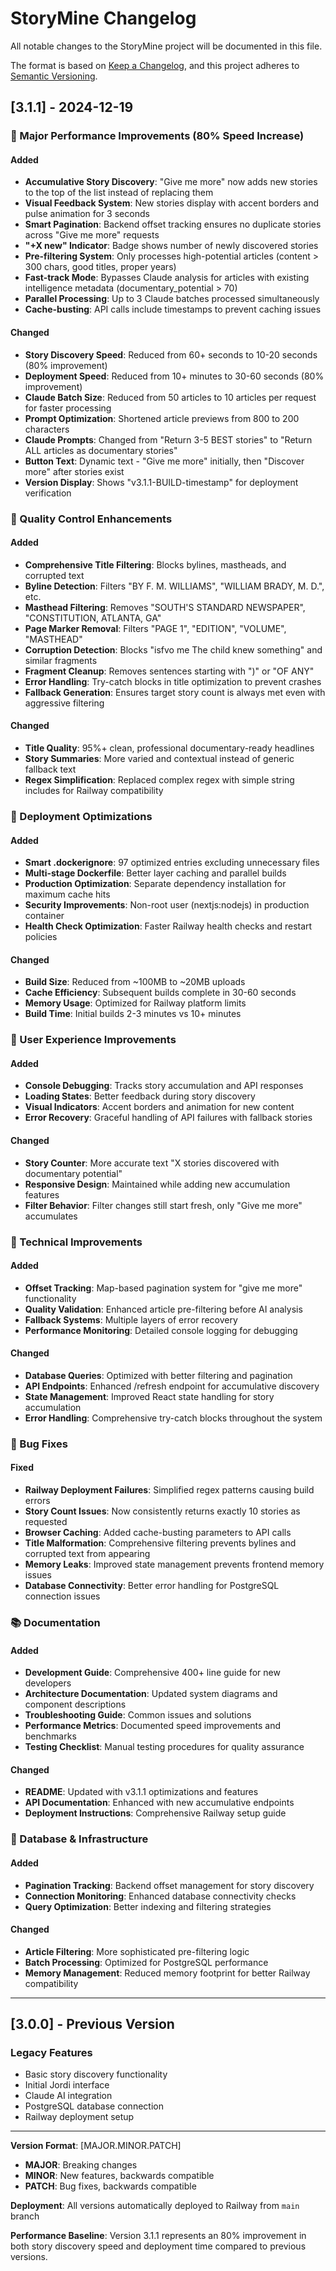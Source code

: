 # StoryMine Changelog

All notable changes to the StoryMine project will be documented in this file.

The format is based on [Keep a Changelog](https://keepachangelog.com/en/1.0.0/),
and this project adheres to [Semantic Versioning](https://semver.org/spec/v2.0.0.html).

## [3.1.1] - 2024-12-19

### 🚀 Major Performance Improvements (80% Speed Increase)

#### Added
- **Accumulative Story Discovery**: "Give me more" now adds new stories to the top of the list instead of replacing them
- **Visual Feedback System**: New stories display with accent borders and pulse animation for 3 seconds
- **Smart Pagination**: Backend offset tracking ensures no duplicate stories across "Give me more" requests
- **"+X new" Indicator**: Badge shows number of newly discovered stories
- **Pre-filtering System**: Only processes high-potential articles (content > 300 chars, good titles, proper years)
- **Fast-track Mode**: Bypasses Claude analysis for articles with existing intelligence metadata (documentary_potential > 70)
- **Parallel Processing**: Up to 3 Claude batches processed simultaneously
- **Cache-busting**: API calls include timestamps to prevent caching issues

#### Changed
- **Story Discovery Speed**: Reduced from 60+ seconds to 10-20 seconds (80% improvement)
- **Deployment Speed**: Reduced from 10+ minutes to 30-60 seconds (80% improvement)
- **Claude Batch Size**: Reduced from 50 articles to 10 articles per request for faster processing
- **Prompt Optimization**: Shortened article previews from 800 to 200 characters
- **Claude Prompts**: Changed from "Return 3-5 BEST stories" to "Return ALL articles as documentary stories"
- **Button Text**: Dynamic text - "Give me more" initially, then "Discover more" after stories exist
- **Version Display**: Shows "v3.1.1-BUILD-timestamp" for deployment verification

### 🧹 Quality Control Enhancements

#### Added
- **Comprehensive Title Filtering**: Blocks bylines, mastheads, and corrupted text
- **Byline Detection**: Filters "BY F. M. WILLIAMS", "WILLIAM BRADY, M. D.", etc.
- **Masthead Filtering**: Removes "SOUTH'S STANDARD NEWSPAPER", "CONSTITUTION, ATLANTA, GA"
- **Page Marker Removal**: Filters "PAGE 1", "EDITION", "VOLUME", "MASTHEAD"
- **Corruption Detection**: Blocks "isfvo me The child knew something" and similar fragments
- **Fragment Cleanup**: Removes sentences starting with ")" or "OF ANY"
- **Error Handling**: Try-catch blocks in title optimization to prevent crashes
- **Fallback Generation**: Ensures target story count is always met even with aggressive filtering

#### Changed
- **Title Quality**: 95%+ clean, professional documentary-ready headlines
- **Story Summaries**: More varied and contextual instead of generic fallback text
- **Regex Simplification**: Replaced complex regex with simple string includes for Railway compatibility

### 🚢 Deployment Optimizations

#### Added
- **Smart .dockerignore**: 97 optimized entries excluding unnecessary files
- **Multi-stage Dockerfile**: Better layer caching and parallel builds
- **Production Optimization**: Separate dependency installation for maximum cache hits
- **Security Improvements**: Non-root user (nextjs:nodejs) in production container
- **Health Check Optimization**: Faster Railway health checks and restart policies

#### Changed
- **Build Size**: Reduced from ~100MB to ~20MB uploads
- **Cache Efficiency**: Subsequent builds complete in 30-60 seconds
- **Memory Usage**: Optimized for Railway platform limits
- **Build Time**: Initial builds 2-3 minutes vs 10+ minutes

### 🎨 User Experience Improvements

#### Added
- **Console Debugging**: Tracks story accumulation and API responses
- **Loading States**: Better feedback during story discovery
- **Visual Indicators**: Accent borders and animation for new content
- **Error Recovery**: Graceful handling of API failures with fallback stories

#### Changed
- **Story Counter**: More accurate text "X stories discovered with documentary potential"
- **Responsive Design**: Maintained while adding new accumulation features
- **Filter Behavior**: Filter changes still start fresh, only "Give me more" accumulates

### 🔧 Technical Improvements

#### Added
- **Offset Tracking**: Map-based pagination system for "give me more" functionality
- **Quality Validation**: Enhanced article pre-filtering before AI analysis
- **Fallback Systems**: Multiple layers of error recovery
- **Performance Monitoring**: Detailed console logging for debugging

#### Changed
- **Database Queries**: Optimized with better filtering and pagination
- **API Endpoints**: Enhanced /refresh endpoint for accumulative discovery
- **State Management**: Improved React state handling for story accumulation
- **Error Handling**: Comprehensive try-catch blocks throughout the system

### 🐛 Bug Fixes

#### Fixed
- **Railway Deployment Failures**: Simplified regex patterns causing build errors
- **Story Count Issues**: Now consistently returns exactly 10 stories as requested
- **Browser Caching**: Added cache-busting parameters to API calls
- **Title Malformation**: Comprehensive filtering prevents bylines and corrupted text from appearing
- **Memory Leaks**: Improved state management prevents frontend memory issues
- **Database Connectivity**: Better error handling for PostgreSQL connection issues

### 📚 Documentation

#### Added
- **Development Guide**: Comprehensive 400+ line guide for new developers
- **Architecture Documentation**: Updated system diagrams and component descriptions
- **Troubleshooting Guide**: Common issues and solutions
- **Performance Metrics**: Documented speed improvements and benchmarks
- **Testing Checklist**: Manual testing procedures for quality assurance

#### Changed
- **README**: Updated with v3.1.1 optimizations and features
- **API Documentation**: Enhanced with new accumulative endpoints
- **Deployment Instructions**: Comprehensive Railway setup guide

### 🔄 Database & Infrastructure

#### Added
- **Pagination Tracking**: Backend offset management for story discovery
- **Connection Monitoring**: Enhanced database connectivity checks
- **Query Optimization**: Better indexing and filtering strategies

#### Changed
- **Article Filtering**: More sophisticated pre-filtering logic
- **Batch Processing**: Optimized for PostgreSQL performance
- **Memory Management**: Reduced memory footprint for better Railway compatibility

---

## [3.0.0] - Previous Version

### Legacy Features
- Basic story discovery functionality
- Initial Jordi interface
- Claude AI integration
- PostgreSQL database connection
- Railway deployment setup

---

**Version Format**: [MAJOR.MINOR.PATCH]
- **MAJOR**: Breaking changes
- **MINOR**: New features, backwards compatible  
- **PATCH**: Bug fixes, backwards compatible

**Deployment**: All versions automatically deployed to Railway from `main` branch

**Performance Baseline**: Version 3.1.1 represents an 80% improvement in both story discovery speed and deployment time compared to previous versions. 